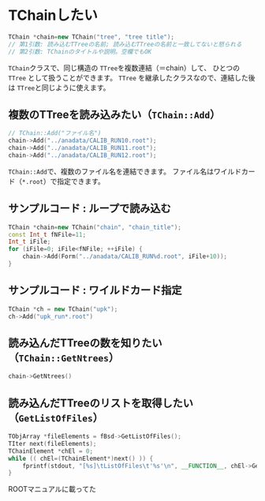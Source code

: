 # TChainしたい

```cpp
TChain *chain=new TChain("tree", "tree title");
// 第1引数: 読み込むTTreeの名前; 読み込むTTreeの名前と一致してないと怒られる
// 第2引数: TChainのタイトルや説明。空欄でもOK
```

``TChain``クラスで、同じ構造の ``TTree``を複数連結（＝chain）して、
ひとつの ``TTree`` として扱うことができます。
``TTree`` を継承したクラスなので、連結した後は ``TTree``と同じように使えます。

## 複数のTTreeを読み込みたい（``TChain::Add``）

```cpp
// TChain::Add("ファイル名")
chain->Add("../anadata/CALIB_RUN10.root");
chain->Add("../anadata/CALIB_RUN11.root");
chain->Add("../anadata/CALIB_RUN12.root");
```

``TChain::Add``で、複数のファイル名を連結できます。
ファイル名はワイルドカード（``*.root``）で指定できます。

## サンプルコード : ループで読み込む

```cpp
TChain *chain=new TChain("chain", "chain_title");
const Int_t fNFile=11;
Int_t iFile;
for (iFile=0; iFile<fNFile; ++iFile) {
    chain->Add(Form("../anadata/CALIB_RUN%d.root", iFile+10));
}
```

## サンプルコード : ワイルドカード指定

```cpp
TChain *ch = new TChain("upk");
ch->Add("upk_run*.root")
```

## 読み込んだTTreeの数を知りたい（``TChain::GetNtrees``）

```cpp
chain->GetNtrees()
```

## 読み込んだTTreeのリストを取得したい（``GetListOfFiles``）

```cpp
TObjArray *fileElements = fBsd->GetListOfFiles();
TIter next(fileElements);
TChainElement *chEl = 0;
while (( chEl=(TChainElement*)next() )) {
    fprintf(stdout, "[%s]\tListOfFiles\t'%s'\n", __FUNCTION__, chEl->GetTitle() );
}
```

ROOTマニュアルに載ってた
